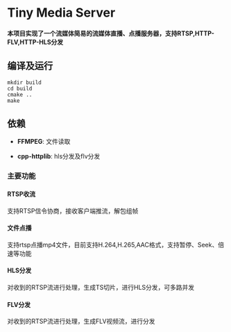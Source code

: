 # Tiny Media Server

#### 本项目实现了一个流媒体简易的流媒体直播、点播服务器，支持RTSP,HTTP-FLV,HTTP-HLS分发



## 编译及运行

```shell
mkdir build
cd build
cmake ..
make
```



## 依赖

- **FFMPEG**: 文件读取

- **cpp-httplib**: hls分发及flv分发



### 主要功能

#### RTSP收流

支持RTSP信令协商，接收客户端推流，解包组帧



#### 文件点播

支持rtsp点播mp4文件，目前支持H.264,H.265,AAC格式，支持暂停、Seek、倍速等功能



#### HLS分发

对收到的RTSP流进行处理，生成TS切片，进行HLS分发，可多路并发



#### FLV分发

对收到的RTSP流进行处理，生成FLV视频流，进行分发
